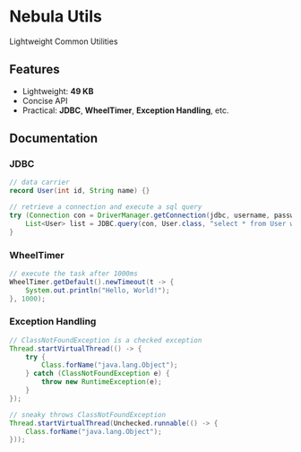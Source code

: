 Nebula Utils
============

Lightweight Common Utilities


Features
--------

* Lightweight: **49 KB**
* Concise API
* Practical: **JDBC**, **WheelTimer**, **Exception Handling**, etc.


Documentation
-------------

### JDBC
```java
// data carrier
record User(int id, String name) {}

// retrieve a connection and execute a sql query
try (Connection con = DriverManager.getConnection(jdbc, username, password)) {
	List<User> list = JDBC.query(con, User.class, "select * from User where id > ?", 5);
}
```

### WheelTimer
```java
// execute the task after 1000ms
WheelTimer.getDefault().newTimeout(t -> {
	System.out.println("Hello, World!");
}, 1000);
```

### Exception Handling
```java
// ClassNotFoundException is a checked exception
Thread.startVirtualThread(() -> {
	try {
		Class.forName("java.lang.Object");
	} catch (ClassNotFoundException e) {
		throw new RuntimeException(e);
	}
});

// sneaky throws ClassNotFoundException
Thread.startVirtualThread(Unchecked.runnable(() -> {
	Class.forName("java.lang.Object");
}));
```
